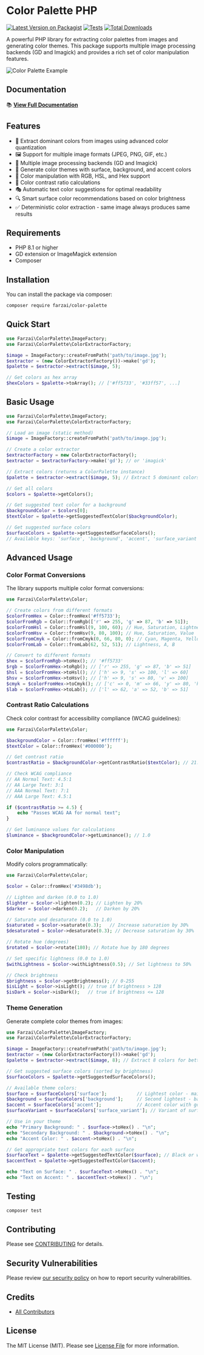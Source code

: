 # Color Palette PHP

[![Latest Version on Packagist](https://img.shields.io/packagist/v/farzai/color-palette.svg?style=flat-square)](https://packagist.org/packages/farzai/color-palette)
[![Tests](https://img.shields.io/github/actions/workflow/status/parsilver/color-palette-php/run-tests.yml?branch=main&label=tests&style=flat-square)](https://github.com/parsilver/color-palette-php/actions/workflows/run-tests.yml)
[![Total Downloads](https://img.shields.io/packagist/dt/farzai/color-palette.svg?style=flat-square)](https://packagist.org/packages/farzai/color-palette)


A powerful PHP library for extracting color palettes from images and generating color themes. This package supports multiple image processing backends (GD and Imagick) and provides a rich set of color manipulation features.

![Color Palette Example](example/output.png)

## Documentation

📚 **[View Full Documentation](https://parsilver.github.io/color-palette-php/)**

## Features

- 🎨 Extract dominant colors from images using advanced color quantization
- 🖼️ Support for multiple image formats (JPEG, PNG, GIF, etc.)
- 🔄 Multiple image processing backends (GD and Imagick)
- 🎯 Generate color themes with surface, background, and accent colors
- 🌈 Color manipulation with RGB, HSL, and Hex support
- 📏 Color contrast ratio calculations
- 🎭 Automatic text color suggestions for optimal readability
- 🔍 Smart surface color recommendations based on color brightness
- ✅ Deterministic color extraction - same image always produces same results

## Requirements

- PHP 8.1 or higher
- GD extension or ImageMagick extension
- Composer

## Installation

You can install the package via composer:

```bash
composer require farzai/color-palette
```

## Quick Start

```php
use Farzai\ColorPalette\ImageFactory;
use Farzai\ColorPalette\ColorExtractorFactory;

$image = ImageFactory::createFromPath('path/to/image.jpg');
$extractor = (new ColorExtractorFactory())->make('gd');
$palette = $extractor->extract($image, 5);

// Get colors as hex array
$hexColors = $palette->toArray(); // ['#ff5733', '#33ff57', ...]
```

## Basic Usage

```php
use Farzai\ColorPalette\ImageFactory;
use Farzai\ColorPalette\ColorExtractorFactory;

// Load an image (static method)
$image = ImageFactory::createFromPath('path/to/image.jpg');

// Create a color extractor
$extractorFactory = new ColorExtractorFactory();
$extractor = $extractorFactory->make('gd'); // or 'imagick'

// Extract colors (returns a ColorPalette instance)
$palette = $extractor->extract($image, 5); // Extract 5 dominant colors

// Get all colors
$colors = $palette->getColors();

// Get suggested text color for a background
$backgroundColor = $colors[0];
$textColor = $palette->getSuggestedTextColor($backgroundColor);

// Get suggested surface colors
$surfaceColors = $palette->getSuggestedSurfaceColors();
// Available keys: 'surface', 'background', 'accent', 'surface_variant'
```

## Advanced Usage

### Color Format Conversions

The library supports multiple color format conversions:

```php
use Farzai\ColorPalette\Color;

// Create colors from different formats
$colorFromHex = Color::fromHex('#ff5733');
$colorFromRgb = Color::fromRgb(['r' => 255, 'g' => 87, 'b' => 51]);
$colorFromHsl = Color::fromHsl(9, 100, 60); // Hue, Saturation, Lightness
$colorFromHsv = Color::fromHsv(9, 80, 100); // Hue, Saturation, Value
$colorFromCmyk = Color::fromCmyk(0, 66, 80, 0); // Cyan, Magenta, Yellow, Key
$colorFromLab = Color::fromLab(62, 52, 51); // Lightness, A, B

// Convert to different formats
$hex = $colorFromRgb->toHex(); // '#ff5733'
$rgb = $colorFromHex->toRgb(); // ['r' => 255, 'g' => 87, 'b' => 51]
$hsl = $colorFromHex->toHsl(); // ['h' => 9, 's' => 100, 'l' => 60]
$hsv = $colorFromHex->toHsv(); // ['h' => 9, 's' => 80, 'v' => 100]
$cmyk = $colorFromHex->toCmyk(); // ['c' => 0, 'm' => 66, 'y' => 80, 'k' => 0]
$lab = $colorFromHex->toLab(); // ['l' => 62, 'a' => 52, 'b' => 51]
```

### Contrast Ratio Calculations

Check color contrast for accessibility compliance (WCAG guidelines):

```php
use Farzai\ColorPalette\Color;

$backgroundColor = Color::fromHex('#ffffff');
$textColor = Color::fromHex('#000000');

// Get contrast ratio
$contrastRatio = $backgroundColor->getContrastRatio($textColor); // 21.0

// Check WCAG compliance
// AA Normal Text: 4.5:1
// AA Large Text: 3:1
// AAA Normal Text: 7:1
// AAA Large Text: 4.5:1

if ($contrastRatio >= 4.5) {
    echo "Passes WCAG AA for normal text";
}

// Get luminance values for calculations
$luminance = $backgroundColor->getLuminance(); // 1.0
```

### Color Manipulation

Modify colors programmatically:

```php
use Farzai\ColorPalette\Color;

$color = Color::fromHex('#3498db');

// Lighten and darken (0.0 to 1.0)
$lighter = $color->lighten(0.2); // Lighten by 20%
$darker = $color->darken(0.2);   // Darken by 20%

// Saturate and desaturate (0.0 to 1.0)
$saturated = $color->saturate(0.3);   // Increase saturation by 30%
$desaturated = $color->desaturate(0.3); // Decrease saturation by 30%

// Rotate hue (degrees)
$rotated = $color->rotate(180); // Rotate hue by 180 degrees

// Set specific lightness (0.0 to 1.0)
$withLightness = $color->withLightness(0.5); // Set lightness to 50%

// Check brightness
$brightness = $color->getBrightness(); // 0-255
$isLight = $color->isLight(); // true if brightness > 128
$isDark = $color->isDark();   // true if brightness <= 128
```

### Theme Generation

Generate complete color themes from images:

```php
use Farzai\ColorPalette\ImageFactory;
use Farzai\ColorPalette\ColorExtractorFactory;

$image = ImageFactory::createFromPath('path/to/image.jpg');
$extractor = (new ColorExtractorFactory())->make('gd');
$palette = $extractor->extract($image, 8); // Extract 8 colors for better theme variety

// Get suggested surface colors (sorted by brightness)
$surfaceColors = $palette->getSuggestedSurfaceColors();

// Available theme colors:
$surface = $surfaceColors['surface'];           // Lightest color - main surface
$background = $surfaceColors['background'];     // Second lightest - backgrounds
$accent = $surfaceColors['accent'];             // Accent color with good contrast
$surfaceVariant = $surfaceColors['surface_variant']; // Variant of surface color

// Use in your theme
echo "Primary Background: " . $surface->toHex() . "\n";
echo "Secondary Background: " . $background->toHex() . "\n";
echo "Accent Color: " . $accent->toHex() . "\n";

// Get appropriate text colors for each surface
$surfaceText = $palette->getSuggestedTextColor($surface); // Black or white
$accentText = $palette->getSuggestedTextColor($accent);

echo "Text on Surface: " . $surfaceText->toHex() . "\n";
echo "Text on Accent: " . $accentText->toHex() . "\n";
```

## Testing

```bash
composer test
```

## Contributing

Please see [CONTRIBUTING](CONTRIBUTING.md) for details.

## Security Vulnerabilities

Please review [our security policy](https://github.com/parsilver/color-palette-php/security/policy) on how to report security vulnerabilities.

## Credits

- [All Contributors](https://github.com/parsilver/color-palette-php/contributors)

## License

The MIT License (MIT). Please see [License File](LICENSE.md) for more information.
